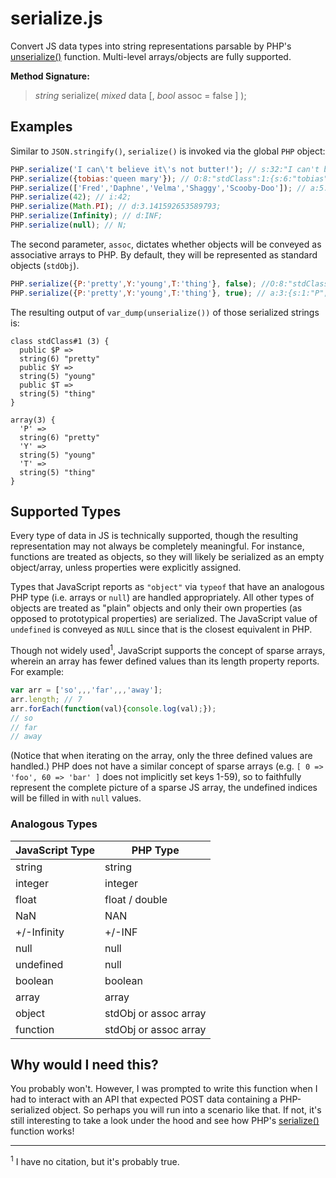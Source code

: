 # serialize.js
Convert JS data types into string representations parsable by PHP's [unserialize()](http://php.net/manual/en/function.unserialize.php) function. Multi-level arrays/objects 
are fully supported.

**Method Signature:**
> _string_ serialize( _mixed_ data [, _bool_ assoc = false ] );

## Examples
Similar to `JSON.stringify()`, `serialize()` is invoked via the global `PHP` object:
```js
PHP.serialize('I can\'t believe it\'s not butter!'); // s:32:"I can't believe it's not butter!";
PHP.serialize({tobias:'queen mary'}); // O:8:"stdClass":1:{s:6:"tobias";s:10:"queen mary";}
PHP.serialize(['Fred','Daphne','Velma','Shaggy','Scooby-Doo']); // a:5:{i:0;s:4:"Fred";i:1;s:6:"Daphne";i:2;s:5:"Velma";i:3;s:6:"Shaggy";i:4;s:10:"Scooby-Doo";}
PHP.serialize(42); // i:42;
PHP.serialize(Math.PI); // d:3.141592653589793;
PHP.serialize(Infinity); // d:INF;
PHP.serialize(null); // N;
```
The second parameter, `assoc`, dictates whether objects will be conveyed as associative arrays to PHP. By default, they will
be represented as standard objects (`stdObj`).
```js
PHP.serialize({P:'pretty',Y:'young',T:'thing'}, false); //O:8:"stdClass":3:{s:1:"P";s:6:"pretty";s:1:"Y";s:5:"young";s:1:"T";s:5:"thing";}
PHP.serialize({P:'pretty',Y:'young',T:'thing'}, true); // a:3:{s:1:"P";s:6:"pretty";s:1:"Y";s:5:"young";s:1:"T";s:5:"thing";}
```
The resulting output of `var_dump(unserialize())` of those serialized strings is:
```
class stdClass#1 (3) {
  public $P =>
  string(6) "pretty"
  public $Y =>
  string(5) "young"
  public $T =>
  string(5) "thing"
}

array(3) {
  'P' =>
  string(6) "pretty"
  'Y' =>
  string(5) "young"
  'T' =>
  string(5) "thing"
}
```

## Supported Types
Every type of data in JS is technically supported, though the resulting representation may not always be completely 
meaningful. For instance, functions are treated as objects, so they will likely be serialized as an empty 
object/array, unless properties were explicitly assigned. 

Types that JavaScript reports as `"object"` via `typeof` that have an analogous PHP type 
(i.e. arrays or `null`) are handled appropriately. All other types of objects are treated as 
"plain" objects and only their own properties (as opposed to prototypical properties) 
are serialized. The JavaScript value of `undefined` is conveyed as `NULL` since that is the closest equivalent in PHP.

Though not widely used<sup>1</sup>, JavaScript supports the concept of sparse arrays, wherein an array 
has fewer defined values than its length property reports. For example:
```js
var arr = ['so',,,'far',,,'away'];
arr.length; // 7
arr.forEach(function(val){console.log(val);});
// so
// far
// away
```
(Notice that when iterating on the array, only the three defined values are handled.) PHP does not have a similar 
concept of sparse arrays (e.g. `[ 0 => 'foo', 60 => 'bar' ]` does not implicitly set keys 1-59), so to
faithfully represent the complete picture of a sparse JS array, the undefined indices will be filled in with `null` values.

### Analogous Types
| JavaScript Type  | PHP Type |
| ------------ | ------------- |
| string | string |
| integer | integer |
| float | float / double |
| NaN | NAN |
| +/-Infinity | +/-INF |
| null | null |
| undefined | null |
| boolean | boolean |
| array | array |
| object | stdObj or assoc array |
| function | stdObj or assoc array |

## Why would I need this?
You probably won't. However, I was prompted to write this function when I had to interact with an API that expected 
POST data containing a PHP-serialized object. So perhaps you will run into a scenario like that. If not, 
it's still interesting to take a look under the hood and see how PHP's
[serialize()](http://php.net/manual/en/function.serialize.php) function works!

---
<sup>1</sup> I have no citation, but it's probably true.
